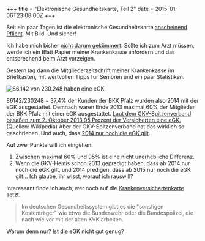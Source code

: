 +++
title = "Elektronische Gesundheitskarte, Teil 2"
date = 2015-01-06T23:08:00Z
+++

Seit ein paar Tagen ist die elektronische Gesundheitskarte [anscheinend Pflicht](http://www.heise.de/newsticker/meldung/Elektronische-Gesundheitskarte-wird-zum-Jahreswechsel-Pflicht-2497510.html). Mit Bild. Und sicher!

<!-- more -->

Ich habe mich bisher [nicht darum gekümmert](http://blog.bullenscheisse.de/meine-krankenkasse-hat-mich-angeschrieben/). Sollte ich zum Arzt müssen, werde ich ein Blatt Papier meiner Krankenkasse anfordern und das entsprechend beim Arzt vorzeigen.

Gestern lag dann die Mitgliederzeitschrift meiner Krankenkasse im Briefkasten, mit wertvollen Tipps für Senioren und ein paar Statistiken.

![86.142 von 230.248 haben eine eGK](/img/IMG_7.jpg)

86142/230248 = 37,4% der Kunden der BKK Pfalz wurden also 2014 mit der eGK ausgestattet. Demnach waren Ende 2013 maximal 60% der Mitglieder der BKK Pfalz mit einer eGK ausgestattet. [Laut dem GKV-Spitzenverband besaßen zum 2. Oktober 2013 95 Prozent der Versicherten eine eGK.](http://de.wikipedia.org/wiki/Elektronische_Gesundheitskarte#Entwicklung_seit_2013)(Quellen: Wikipedia) Aber der GKV-Spitzenverband hat das wirklich so geschrieben. Und auch, dass [2014 nur noch die eGK gilt](http://www.gkv-spitzenverband.de/presse/pressemitteilungen_und_statements/pressemitteilung_81024.jsp).

Auf zwei Punkte will ich eingehen.

1. Zwischen maximal 60% und 95% ist eine nicht unerhebliche Differenz.
2. Wenn die GKV-Heinis schon 2013 gepredigt haben, dass ab 2014 nur noch die eGK gilt, und 2014 predigen, dass ab 2015 nur noch die eGK gilt... Ich glaube, ihr wisst, worauf ich rauswill?

Interessant finde ich auch, wer noch auf die [Krankenversichertenkarte](http://www.heise.de/newsticker/meldung/Elektronische-Gesundheitskarte-wird-zum-Jahreswechsel-Pflicht-2497510.html) setzt.

> Im deutschen Gesundheitssystem gibt es die "sonstigen Kostenträger" wie etwa die Bundeswehr oder die Bundespolizei, die nach wie vor mit der alten KVK arbeiten.

Warum denn nur? Ist die eGK nicht gut genug?
